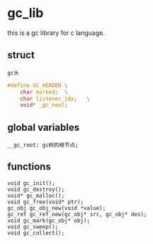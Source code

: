gc_lib
======

this is a gc library for c language.


struct
-------
    gc头

```c
#define GC_HEADER \
    char marked;  \
    char listener_idx;   \
    void* _gc_next;
```


global variables
-------
    __gc_root: gc树的根节点;

functions
-------
    void gc_init();
    void gc_destroy();
    void* gc_malloc();
    void gc_free(void* ptr);
    gc_obj gc_obj_new(void *value);
    gc_ref gc_ref_new(gc_obj* src, gc_obj* des);
    void gc_mark(gc_obj* obj);
    void gc_sweep();
    void gc_collect();
